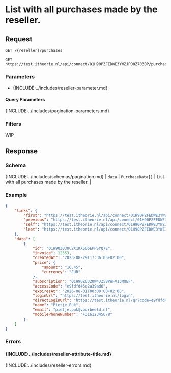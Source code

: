 # List with all purchases made by the reseller.

## Request
```http
GET /{reseller}/purchases
```
```http
GET https://test.itheorie.nl/api/connect/01H90PZFEDWE3YWZJPD8Z7030P/purchases
```

### Parameters
* {INCLUDE:../includes/reseller-parameter.md}

#### Query Parameters
{INCLUDE:../includes/pagination-parameters.md}

### Filters
WIP

## Response
### Schema
{INCLUDE:../includes/schemas/pagination.md}
| `data` | `PurchaseData[]` | List with all purchases made by the reseller. |

### Example
```json
{
    "links": {
        "first": "https://test.itheorie.nl/api/connect/01H90PZFEDWE3YWZJPD8Z7030P/purchases?page=1",
        "previous": "https://test.itheorie.nl/api/connect/01H90PZFEDWE3YWZJPD8Z7030P/purchases?page=3",
        "self": "https://test.itheorie.nl/api/connect/01H90PZFEDWE3YWZJPD8Z7030P/purchases?page=4",
        "last": "https://test.itheorie.nl/api/connect/01H90PZFEDWE3YWZJPD8Z7030P/purchases?page=4"
    },
    "data": [
        {
            "id": "01H90Z030C2X1KXS06EPPSYQ7E",
            "invoice": 12353,
            "createdAt": "2023-08-29T17:36:05+02:00",
            "price": {
                "amount": "16.45",
                "currency": "EUR"
            },
            "subscription": "01H90Z0320W4JZ5BPWFV13MQEF",
            "accessCode": "e9fdfd45e2a39ad6",
            "expiresAt": "2026-08-01T00:00:00+02:00",
            "loginUrl": "https://test.itheorie.nl/login",
            "directLoginUrl": "https://test.itheorie.nl/qr?code=e9fdfd45e2a39ad6",
            "name": "Pietje Puk",
            "email": "pietje.puk@voorbeeld.nl",
            "mobilePhoneNumber": "+31612345678"
        }
    ]
}
```

### Errors

#### {INCLUDE:../includes/reseller-attribute-title.md}
{INCLUDE:../includes/reseller-errors.md}
